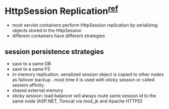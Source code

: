 HttpSession Replication<sup>[ref](http://www.ibm.com/developerworks/library/j-jtp07294/)</sup>
======
- most servlet containers perform HttpSession replication by serializing objects stored in the HttpSession
- different containers have different strategies

## session persistence strategies 
- save to a same DB
- save to a same FS
- in-memory replication. serialized session object is copied to other nodes as failover backup . most time it is used with sticky session or called session affinity.
- shared external memory
- sticky session: load balancer will always route same session id to the same node (ASP.NET, Tomcat via mod_jk and Apache HTTPD)

